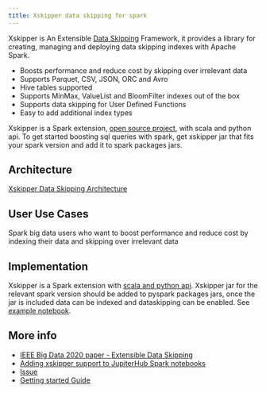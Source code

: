 ```yaml
---
title: Xskipper data skipping for spark
---
```


Xskipper is An Extensible [Data Skipping](https://xskipper.io/master/concepts/data-skipping) Framework, it provides a library for creating, managing and deploying data skipping indexes with Apache Spark.

- Boosts performance and reduce cost by skipping over irrelevant data
- Supports Parquet, CSV, JSON, ORC and Avro
- Hive tables supported
- Supports MinMax, ValueList and BloomFilter indexes out of the box
- Supports data skipping for User Defined Functions
- Easy to add additional index types

Xskipper is a Spark extension, [open source project](https://github.com/xskipper-io/xskipper), with scala and python api. To get started boosting sql queries with spark, get xskipper jar that fits your spark version and add it to spark packages jars.

## Architecture
[Xskipper Data Skipping Architecture](https://xskipper.io/master/concepts/extensible/)

## User Use Cases
Spark big data users who want to boost performance and reduce cost by indexing their data and skipping over irrelevant data

## Implementation
Xskipper is a Spark extension with [scala and python api](https://xskipper.io/master/api/indexing/). 
Xskipper jar for the relevant spark version should be added to pyspark packages jars, once the jar is included data can be indexed and dataskipping can be enabled. See [example notebook](https://github.com/xskipper-io/xskipper/blob/master/notebooks/python/Xskipper%20-%20Python%20Sample.ipynb).

## More info

- [IEEE Big Data 2020 paper - Extensible Data Skipping](https://arxiv.org/abs/2009.08150)
- [Adding xskipper support to JupiterHub Spark notebooks](https://github.com/opendatahub-io/odh-manifests/pull/451)
- [Issue](https://issues.redhat.com/projects/ODH/issues/ODH-447)
- [Getting started Guide](https://xskipper.io/master/getting-started/quick-start-guide/)
